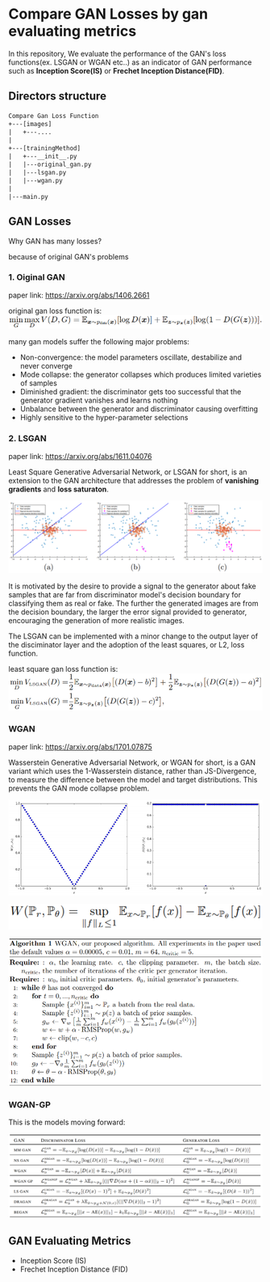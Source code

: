 # **Compare GAN Losses by gan evaluating metrics**

In this repository, We evaluate the performance of the GAN's loss functions(ex. LSGAN or WGAN etc..) as an indicator of GAN performance such as **Inception Score(IS)** or **Frechet Inception Distance(FID)**.

## **Directors structure**

```
Compare Gan Loss Function
+---[images]
|   +---....
|
+---[trainingMethod]
|   +---__init__.py
|   |---original_gan.py
|   |---lsgan.py
|   |---wgan.py
|
|---main.py
```

## **GAN Losses**

Why GAN has many losses?

because of original GAN's problems

### 1. Oiginal GAN

paper link: https://arxiv.org/abs/1406.2661

original gan loss function is:
![Original GAN](./images/original_gan_loss_function.PNG)

many gan models suffer the following major problems:
- Non-convergence: the model parameters oscillate, destabilize and never converge
- Mode collapse: the generator collapses which produces limited varieties of samples
- Diminished gradient: the discriminator gets too successful that the generator gradient vanishes and learns nothing
- Unbalance between the generator and discriminator causing overfitting
- Highly sensitive to the hyper-parameter selections

### 2. LSGAN

paper link: https://arxiv.org/abs/1611.04076

Least Square Generative Adversarial Network, or LSGAN for short, is an extension to the GAN architecture that addresses the problem of **vanishing gradients** and **loss saturaton**.

![LSGAN](./images/lsgan.PNG)

It is motivated by the desire to provide a signal to the generator about fake samples that are far from discriminator model's decision boundary for classifying them as real or fake. The further the generated images are from the decision boundary, the larger the error signal provided to generator, encouraging the generation of more realistic images.

The LSGAN can be implemented with a minor change to the output layer of the disciminator layer and the adoption of the least squares, or L2, loss function.


least square gan loss function is:
![LSGAN LOSS](./images/lsgan_loss_function.PNG)

### WGAN

paper link: https://arxiv.org/abs/1701.07875

Wasserstein Generative Adversarial Network, or WGAN for short, is a GAN variant which uses the 1-Wasserstein distance, rather than JS-Divergence, to measure the difference between the model and target distributions. This prevents the GAN mode collapse problem.

![WGAN](./images/wgan.PNG)

![WGAN LOSS](./images/wgan_loss_function.PNG)

![WGAN ALGORITHM](./images/wgan_algorithm.PNG)


### WGAN-GP

This is the models moving forward: 

![GAN MODELS](./images/GAN_losses.PNG)


## **GAN Evaluating Metrics**

- Inception Score (IS)
- Frechet Inception Distance (FID)